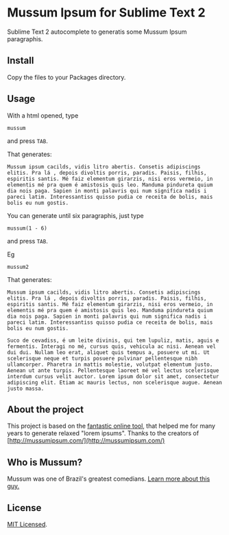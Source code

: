 # Mussum Ipsum for Sublime Text 2

Sublime Text 2 autocomplete to generatis some Mussum Ipsum paragraphis.


## Install

Copy the files to your Packages directory.


## Usage

With a html opened, type

    mussum

and press `TAB`.

That generates:

    Mussum ipsum cacilds, vidis litro abertis. Consetis adipiscings elitis. Pra lá , depois divoltis porris, paradis. Paisis, filhis, espiritis santis. Mé faiz elementum girarzis, nisi eros vermeio, in elementis mé pra quem é amistosis quis leo. Manduma pindureta quium dia nois paga. Sapien in monti palavris qui num significa nadis i pareci latim. Interessantiss quisso pudia ce receita de bolis, mais bolis eu num gostis.

You can generate until six paragraphis, just type

    mussum(1 - 6)

and press `TAB`.

Eg

    mussum2

That generates:

    Mussum ipsum cacilds, vidis litro abertis. Consetis adipiscings elitis. Pra lá , depois divoltis porris, paradis. Paisis, filhis, espiritis santis. Mé faiz elementum girarzis, nisi eros vermeio, in elementis mé pra quem é amistosis quis leo. Manduma pindureta quium dia nois paga. Sapien in monti palavris qui num significa nadis i pareci latim. Interessantiss quisso pudia ce receita de bolis, mais bolis eu num gostis.

    Suco de cevadiss, é um leite divinis, qui tem lupuliz, matis, aguis e fermentis. Interagi no mé, cursus quis, vehicula ac nisi. Aenean vel dui dui. Nullam leo erat, aliquet quis tempus a, posuere ut mi. Ut scelerisque neque et turpis posuere pulvinar pellentesque nibh ullamcorper. Pharetra in mattis molestie, volutpat elementum justo. Aenean ut ante turpis. Pellentesque laoreet mé vel lectus scelerisque interdum cursus velit auctor. Lorem ipsum dolor sit amet, consectetur adipiscing elit. Etiam ac mauris lectus, non scelerisque augue. Aenean justo massa.


## About the project
This project is based on the [fantastic online tool](http://mussumipsum.com/), that helped me for many years to generate relaxed "lorem ipsums".
Thanks to the creators of [http://mussumipsum.com/](http://mussumipsum.com/)

## Who is Mussum?

Mussum was one of Brazil's greatest comedians.
[Learn more about this guy.](http://pt.wikipedia.org/wiki/Mussum)

## License

[MIT Licensed](http://sloria.mit-license.org/).